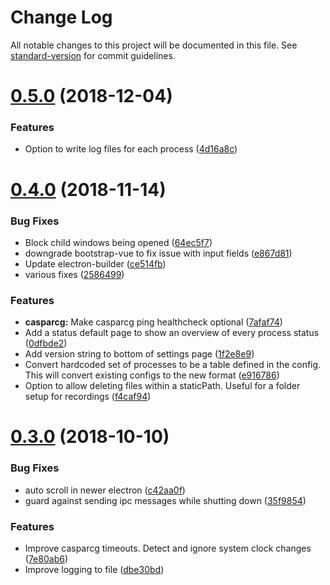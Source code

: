 # Change Log

All notable changes to this project will be documented in this file. See [standard-version](https://github.com/conventional-changelog/standard-version) for commit guidelines.

<a name="0.5.0"></a>
# [0.5.0](https://github.com/nrkno/tv-automation-casparcg-launcher/compare/v0.4.0...v0.5.0) (2018-12-04)


### Features

* Option to write log files for each process ([4d16a8c](https://github.com/nrkno/tv-automation-casparcg-launcher/commit/4d16a8c))



<a name="0.4.0"></a>
# [0.4.0](https://github.com/nrkno/tv-automation-casparcg-launcher/compare/v0.3.0...v0.4.0) (2018-11-14)


### Bug Fixes

* Block child windows being opened ([64ec5f7](https://github.com/nrkno/tv-automation-casparcg-launcher/commit/64ec5f7))
* downgrade bootstrap-vue to fix issue with input fields ([e867d81](https://github.com/nrkno/tv-automation-casparcg-launcher/commit/e867d81))
* Update electron-builder ([ce514fb](https://github.com/nrkno/tv-automation-casparcg-launcher/commit/ce514fb))
* various fixes ([2586499](https://github.com/nrkno/tv-automation-casparcg-launcher/commit/2586499))


### Features

* **casparcg:** Make casparcg ping healthcheck optional ([7afaf74](https://github.com/nrkno/tv-automation-casparcg-launcher/commit/7afaf74))
* Add a status default page to show an overview of every process status ([0dfbde2](https://github.com/nrkno/tv-automation-casparcg-launcher/commit/0dfbde2))
* Add version string to bottom of settings page ([1f2e8e9](https://github.com/nrkno/tv-automation-casparcg-launcher/commit/1f2e8e9))
* Convert hardcoded set of processes to be a table defined in the config. This will convert existing configs to the new format ([e916786](https://github.com/nrkno/tv-automation-casparcg-launcher/commit/e916786))
* Option to allow deleting files within a staticPath. Useful for a folder setup for recordings ([f4caf94](https://github.com/nrkno/tv-automation-casparcg-launcher/commit/f4caf94))



<a name="0.3.0"></a>
# [0.3.0](https://github.com/nrkno/tv-automation-casparcg-launcher/compare/v0.2.0...v0.3.0) (2018-10-10)


### Bug Fixes

* auto scroll in newer electron ([c42aa0f](https://github.com/nrkno/tv-automation-casparcg-launcher/commit/c42aa0f))
* guard against sending ipc messages while shutting down ([35f9854](https://github.com/nrkno/tv-automation-casparcg-launcher/commit/35f9854))


### Features

* Improve casparcg timeouts. Detect and ignore system clock changes ([7e80ab6](https://github.com/nrkno/tv-automation-casparcg-launcher/commit/7e80ab6))
* Improve logging to file ([dbe30bd](https://github.com/nrkno/tv-automation-casparcg-launcher/commit/dbe30bd))
